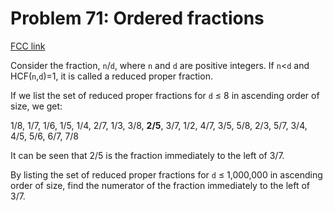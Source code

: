 # Problem 71: Ordered fractions

[FCC link](https://www.freecodecamp.org/learn/coding-interview-prep/project-euler/problem-71-ordered-fractions)

Consider the fraction, `n`/`d`, where `n` and `d` are positive integers. If
`n`<`d` and HCF(`n`,`d`)=1, it is called a reduced proper fraction.

If we list the set of reduced proper fractions for `d` ≤ 8 in ascending order of
size, we get:

1/8, 1/7, 1/6, 1/5, 1/4, 2/7, 1/3, 3/8, **2/5**, 3/7, 1/2, 4/7, 3/5, 5/8, 2/3,
5/7, 3/4, 4/5, 5/6, 6/7, 7/8

It can be seen that 2/5 is the fraction immediately to the left of 3/7.

By listing the set of reduced proper fractions for `d` ≤ 1,000,000 in ascending
order of size, find the numerator of the fraction immediately to the left of
3/7.
